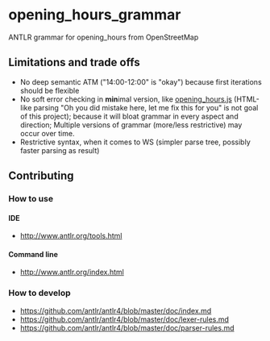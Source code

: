 # opening_hours_grammar
ANTLR grammar for opening_hours from OpenStreetMap

## Limitations and trade offs
* No deep semantic ATM ("14:00-12:00" is "okay") because first iterations should be flexible
* No soft error checking in **min**imal version, like [opening_hours.js](https://github.com/opening-hours/opening_hours.js) (HTML-like parsing "Oh you did mistake here, let me fix this for you" is not goal of this project); because it will bloat grammar in every aspect and direction; Multiple versions of grammar (more/less restrictive) may occur over time.
* Restrictive syntax, when it comes to WS (simpler parse tree, possibly faster parsing as result)

## Contributing 
### How to use
#### IDE
* http://www.antlr.org/tools.html

#### Command line 
* http://www.antlr.org/index.html

### How to develop 

* https://github.com/antlr/antlr4/blob/master/doc/index.md
* https://github.com/antlr/antlr4/blob/master/doc/lexer-rules.md
* https://github.com/antlr/antlr4/blob/master/doc/parser-rules.md
